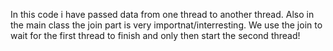 In this code i have passed data from one thread to another thread. Also in the main class the join part is very importnat/interresting. We use the join to wait for the first thread to finish and only then start the second thread!
